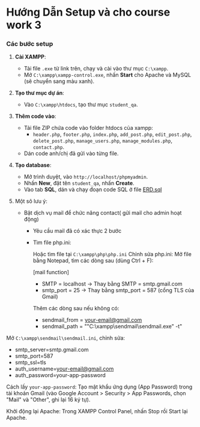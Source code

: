 # Hướng Dẫn Setup và cho course work 3

### Các bước setup
1. **Cài XAMPP**:
   - Tải file `.exe` từ link trên, chạy và cài vào thư mục `C:\xampp`.
   - Mở `C:\xampp\xampp-control.exe`, nhấn **Start** cho Apache và MySQL (sẽ chuyển sang màu xanh).

2. **Tạo thư mục dự án**:
   - Vào `C:\xampp\htdocs`, tạo thư mục `student_qa`.

3. **Thêm code vào**:
   - Tải file ZIP chứa code vào folder htdocs của xampp:
     - `header.php`, `footer.php`, `index.php`, `add_post.php`, `edit_post.php`, `delete_post.php`, `manage_users.php`, `manage_modules.php`, `contact.php`.
   - Dán code anh/chị đã gửi vào từng file.

4. **Tạo database**:
   - Mở trình duyệt, vào `http://localhost/phpmyadmin`.
   - Nhấn **New**, đặt tên `student_qa`, nhấn **Create**.
   - Vào tab **SQL**, dán và chạy đoạn code SQL ở file [ERD.sql](/ERD.sql)

5. Một sô lưu ý:
   - Bật dịch vụ mail để chức năng contact( gửi mail cho admin hoạt động)
     - Yêu cầu mail đã có xác thực 2 bước 
     - Tìm file php.ini:
        
        Hoặc tìm file tại `C:\xampp\php\php.ini`
        Chỉnh sửa php.ini:
        Mở file bằng Notepad, tìm các dòng sau (dùng Ctrl + F):

        [mail function]
        - SMTP = localhost → Thay bằng SMTP = smtp.gmail.com
        - smtp_port = 25 → Thay bằng smtp_port = 587 (cổng TLS của Gmail)

        Thêm các dòng sau nếu không có:
        - sendmail_from = your-email@gmail.com
        - sendmail_path = "\"C:\xampp\sendmail\sendmail.exe\" -t"


Mở `C:\xampp\sendmail\sendmail.ini`, chỉnh sửa:
- smtp_server=smtp.gmail.com
- smtp_port=587
- smtp_ssl=tls
- auth_username=your-email@gmail.com
- auth_password=your-app-password

Cách lấy `your-app-password`: Tạo mật khẩu ứng dụng (App Password) trong tài khoản Gmail (vào Google Account > Security > App Passwords, chọn "Mail" và "Other", ghi lại 16 ký tự).

Khởi động lại Apache:
Trong XAMPP Control Panel, nhấn Stop rồi Start lại Apache.

